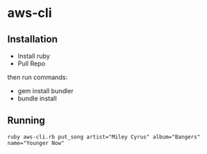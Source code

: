 # aws-cli

## Installation

* Install ruby
* Pull Repo

then run commands:  
* gem install bundler
* bundle install


## Running  

`ruby aws-cli.rb put_song artist="Miley Cyrus" album="Bangers"  name="Younger Now"`